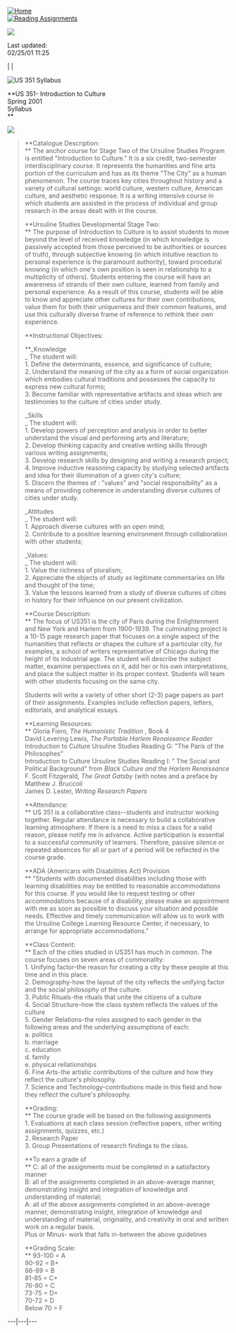 [![Home](_derived/home_cmp_expeditn010_vbtn.gif)](index.htm)  
[![Reading
Assignments](_derived/us351_readings.htm_cmp_expeditn010_vbtn.gif)](us351_readings.htm)  
  

[![](images/UC_logo.gif)](http://www.ursuline.edu/)

Last updated:  
02/25/01 11:25

| |

![US 351 Syllabus](_derived/us351.htm_cmp_expeditn010_bnr.gif)

**US 351- Introduction to Culture  
Spring 2001  
Syllabus  
**

![](_themes/expeditn/exphorsa.gif)

>  
>  **Catalogue Description:  
>  ** The anchor course for Stage Two of the Ursuline Studies Program is
entitled "Introduction to Culture." It is a six credit, two-semester
interdisciplinary course. It represents the humanities and fine arts portion
of the curriculum and has as its theme "The City" as a human phenomenon. The
course traces key cities throughout history and a variety of cultural
settings: world culture, western culture, American culture, and aesthetic
response. It is a writing intensive course in which students are assisted in
the process of individual and group research in the areas dealt with in the
course.  
>  
>  **Ursuline Studies Developmental Stage Two:  
>  ** The purpose of Introduction to Culture is to assist students to move
beyond the level of received knowledge (in which knowledge is passively
accepted from those perceived to be authorities or sources of truth), through
subjective knowing (in which intuitive reaction to personal experience is the
paramount authority), toward procedural knowing (in which one's own position
is seen in relationship to a multiplicity of others). Students entering the
course will have an awareness of strands of their own culture, learned from
family and personal experience. As a result of this course, students will be
able to know and appreciate other cultures for their own contributions, value
them for both their uniqueness and their common features, and use this
culturally diverse frame of reference to rethink their own experience.  
>  
>  **Instructional Objectives:  
>  
>  **_Knowledge  
>  _ The student will:  
>  1\. Define the determinants, essence, and significance of culture;  
>  2\. Understand the meaning of the city as a form of social organization
which embodies cultural traditions and possesses the capacity to express new
cultural forms;  
>  3\. Become familiar with representative artifacts and ideas which are
testimonies to the culture of cities under study.  
>  
>  _Skills  
>  _ The student will:  
>  1\. Develop powers of perception and analysis in order to better understand
the visual and performing arts and literature;  
>  2\. Develop thinking capacity and creative writing skills through various
writing assignments;  
>  3\. Develop research skills by designing and writing a research project;  
>  4\. Improve inductive reasoning capacity by studying selected artifacts and
idea for their illumination of a given city's culture;  
>  5\. Discern the themes of : "values" and "social responsibility" as a means
of providing coherence in understanding diverse cultures of cities under
study.  
>  
>  _Attitudes  
>  _ The student will:  
>  1\. Approach diverse cultures with an open mind;  
>  2\. Contribute to a positive learning environment through collaboration
with other students;  
>  
>  _Values:  
>  _ The student will:  
>  1\. Value the richness of pluralism;  
>  2\. Appreciate the objects of study as legitimate commentaries on life and
thought of the time;  
>  3\. Value the lessons learned from a study of diverse cultures of cities in
history for their influence on our present civilization.  
>  
>  **Course Description:  
>  ** The focus of US351 is the city of Paris during the Enlightenment and New
York and Harlem from 1900-1939. The culminating project is a 10-15 page
research paper that focuses on a single aspect of the humanities that reflects
or shapes the culture of a particular city, for examples, a school of writers
representative of Chicago during the height of its industrial age. The student
will describe the subject matter, examine perspectives on it, add her or his
own interpretations, and place the subject matter in its proper context.
Students will team with other students focusing on the same city.  
>  
>  Students will write a variety of other short (2-3) page papers as part of
their assignments. Examples include reflection papers, letters, editorials,
and analytical essays.  
>  
>  **Learning Resources:  
>  ** Gloria Fiero, _The Humanistic Tradition_ , Book 4  
>  David Levering Lewis, _The Portable Harlem Renaissance Reader_  
>  Introduction to Culture Ursuline Studies Reading G: "The Paris of the
Philosophes"  
>  Introduction to Culture Ursuline Studies Reading I: " The Social and
Political Background" from _Black Culture and the Harlem Renaissance_  
>  F. Scott Fitzgerald, _The Great Gatsby_ (with notes and a preface by
Matthew J. Bruccoli  
>  James D. Lester, _Writing Research Papers_  
>  
>  **Attendance:  
>  ** US 351 is a collaborative class--students and instructor working
together. Regular attendance is necessary to build a collaborative learning
atmosphere. If there is a need to miss a class for a valid reason, please
notify me in advance. Active participation is essential to a successful
community of learners. Therefore, passive silence or repeated absences for all
or part of a period will be reflected in the course grade.  
>  
>  **ADA (Americans with Disabilities Act) Provision  
>  ** "Students with documented disabilities including those with learning
disabilities may be entitled to reasonable accommodations for this course. If
you would like to request testing or other accommodations because of a
disability, please make an appointment with me as soon as possible to discuss
your situation and possible needs. Effective and timely communication will
allow us to work with the Ursuline College Learning Resource Center, if
necessary, to arrange for appropriate accommodations."  
>  
>  **Class Content:  
>  ** Each of the cities studied in US351 has much in common. The course
focuses on seven areas of commonality:  
>      1\. Unifying factor-the reason for creating a city by these people at
this time and in this place.  
>      2\. Demography-how the layout of the city reflects the unifying factor
and the social philosophy of the culture.  
>      3\. Public Rituals-the rituals that unite the citizens of a culture  
>      4\. Social Structure-how the class system reflects the values of the
culture  
>      5\. Gender Relations-the roles assigned to each gender in the following
areas and the underlying assumptions of each:  
>              a. politics  
>              b. marriage  
>              c. education  
>              d. family  
>              e. physical rellationships  
>  6\. Fine Arts-the artistic contributions of the culture and how they
reflect the culture's philosophy.  
>  7\. Science and Technology-contributions made in this field and how they
reflect the culture's philosophy.  
>  
>  **Grading:  
>  ** The course grade will be based on the following assignments  
>  1\. Evaluations at each class session (reflective papers, other writing
assignments, quizzes, etc.)  
>  2\. Research Paper  
>  3\. Group Presentations of research findings to the class.  
>  
>  **To earn a grade of  
>  ** C: all of the assignments must be completed in a satisfactory manner  
>  B: all of the assignments completed in an above-average manner,
demonstrating insight and integration of knowledge and understanding of
material;  
>  A: all of the above assignments completed in an above-average manner,
demonstrating insight, integration of knowledge and understanding of material,
originality, and creativity in oral and written work on a regular basis.  
>  Plus or Minus- work that falls in-between the above guidelines  
>  
>  **Grading Scale:  
>  ** 93-100 = A  
>  90-92 = B+  
>  86-89 = B  
>  81-85 = C+  
>  76-80 = C  
>  73-75 = D+  
>  70-72 = D  
>  Below 70 = F  
>

  
---|---|---

